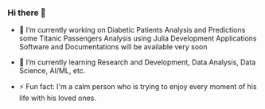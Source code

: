 ### Hi there 👋

<!-- ### This repo is only created for education purposes -->

<!--
**AnkurSatyarthi/ankursatyarthi** is a ✨ _special_ ✨ repository because its `README.md` (this file) appears on your GitHub profile.

Here are some ideas to get you started:
-->


- 🔭 I’m currently working on Diabetic Patients Analysis and Predictions some Titanic Passengers Analysis using Julia Development Applications Software and Documentations will be available very soon


- 🌱 I’m currently learning Research and Development, Data Analysis, Data Science, AI/ML, etc.
<!--
- 👯 I’m looking to collaborate on ...
- 🤔 I’m looking for help with ...
-->
<!--
- 💬 Ask me about R&D.
- 📫 How to reach me: via Linkedin.
-->
<!--
- 😄 Pronouns:
-->
- ⚡ Fun fact: I'm a calm person who is trying to enjoy every moment of his life with his loved ones.
